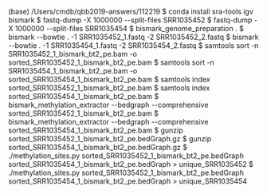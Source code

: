 (base) /Users/cmdb/qbb2019-answers/112219 $ conda install sra-tools igv bismark
$ fastq-dump -X 1000000 --split-files SRR1035452
$ fastq-dump -X 1000000 --split-files SRR1035454
$ bismark_genome_preparation .
$ bismark --bowtie . -1 SRR1035452_1.fastq -2 SRR1035452_2.fastq 
$ bismark --bowtie . -1 SRR1035454_1.fastq -2 SRR1035454_2.fastq 
$ samtools sort -n SRR1035452_1_bismark_bt2_pe.bam -o sorted_SRR1035452_1_bismark_bt2_pe.bam
$ samtools sort -n SRR1035454_1_bismark_bt2_pe.bam -o sorted_SRR1035454_1_bismark_bt2_pe.bam
$ samtools index sorted_SRR1035452_1_bismark_bt2_pe.bam 
$ samtools index sorted_SRR1035454_1_bismark_bt2_pe.bam
$ bismark_methylation_extractor --bedgraph --comprehensive sorted_SRR1035452_1_bismark_bt2_pe.bam 
$ bismark_methylation_extractor --bedgraph --comprehensive sorted_SRR1035454_1_bismark_bt2_pe.bam 
$ gunzip sorted_SRR1035452_1_bismark_bt2_pe.bedGraph.gz 
$ gunzip sorted_SRR1035454_1_bismark_bt2_pe.bedGraph.gz 
$ ./methylation_sites.py sorted_SRR1035452_1_bismark_bt2_pe.bedGraph sorted_SRR1035454_1_bismark_bt2_pe.bedGraph > unique_SRR1035452
$ ./methylation_sites.py sorted_SRR1035452_1_bismark_bt2_pe.bedGraph sorted_SRR1035454_1_bismark_bt2_pe.bedGraph > unique_SRR1035454
